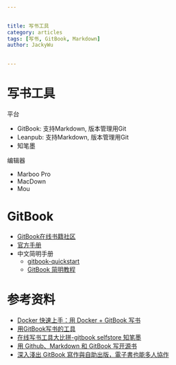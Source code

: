 ```yaml
---

   
title: 写书工具
category: articles  
tags: [写书, GitBook, Markdown]  
author: JackyWu  
  

---
```


# 写书工具

平台

- GitBook: 支持Markdown, 版本管理用Git
- Leanpub: 支持Markdown, 版本管理用Git
- 知笔墨

编辑器

- Marboo Pro
- MacDown
- Mou

# GitBook

- [GitBook在线书籍社区](https://www.gitbook.com/explore)
- [官方手册](http://help.gitbook.com/)
- 中文简明手册
    - [gitbook-quickstart](http://colobu.com/2014/10/09/gitbook-quickstart/)
    - [GitBook 简明教程](http://www.chengweiyang.cn/gitbook/)

# 参考资料

- [Docker 快速上手：用 Docker + GitBook 写书](http://blog.csdn.net/tinylab/article/details/45330881) 
- [用GitBook写书的工具](https://www.v2ex.com/t/215816)
- [在线写书工具大比拼-gitbook selfstore 知笔墨](http://bobjiang.com/2015/09/write-book-online-gitbook-selfstore/)
- [用 Github、Markdown 和 GitBook 写开源书](http://www.waylau.com/using-github-markdown-gitbook-write-open-source-books/)
- [深入淺出 GitBook 寫作與自助出版，電子書也能多人協作](http://www.codedata.com.tw/social-coding/gitbook-self-publishing)
